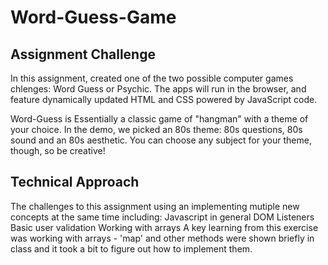 # Word-Guess-Game

Assignment Challenge
----------------------------------------------------------------------------------------------------------------------------------------
In this assignment, created one of the two possible computer games chlenges: Word Guess or Psychic. The apps will run in the browser, and feature dynamically updated HTML and CSS powered by JavaScript code.

Word-Guess is Essentially a classic game of "hangman" with a theme of your choice. In the demo, we picked an 80s theme: 80s questions, 80s sound and an 80s aesthetic. You can choose any subject for your theme, though, so be creative!

Technical Approach
-----------------------------------------------------------------------------------------------------------------------------------------
The challenges to this assignment using an implementing mutiple new concepts at the same time including:
Javascript in general
DOM Listeners
Basic user validation
Working with arrays
A key learning from this exercise was working with arrays - 'map' and other methods were shown briefly in class and it took a bit to figure out how to implement them.
